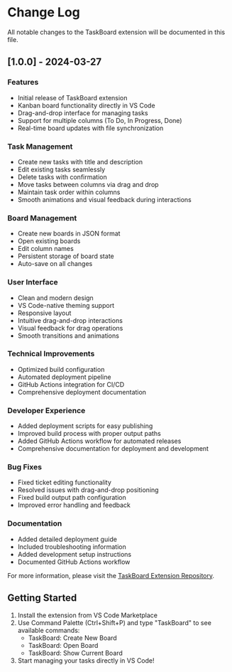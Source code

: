 # Change Log

All notable changes to the TaskBoard extension will be documented in this file.

## [1.0.0] - 2024-03-27

### Features
- Initial release of TaskBoard extension
- Kanban board functionality directly in VS Code
- Drag-and-drop interface for managing tasks
- Support for multiple columns (To Do, In Progress, Done)
- Real-time board updates with file synchronization

### Task Management
- Create new tasks with title and description
- Edit existing tasks seamlessly
- Delete tasks with confirmation
- Move tasks between columns via drag and drop
- Maintain task order within columns
- Smooth animations and visual feedback during interactions

### Board Management
- Create new boards in JSON format
- Open existing boards
- Edit column names
- Persistent storage of board state
- Auto-save on all changes

### User Interface
- Clean and modern design
- VS Code-native theming support
- Responsive layout
- Intuitive drag-and-drop interactions
- Visual feedback for drag operations
- Smooth transitions and animations

### Technical Improvements
- Optimized build configuration
- Automated deployment pipeline
- GitHub Actions integration for CI/CD
- Comprehensive deployment documentation

### Developer Experience
- Added deployment scripts for easy publishing
- Improved build process with proper output paths
- Added GitHub Actions workflow for automated releases
- Comprehensive documentation for deployment and development

### Bug Fixes
- Fixed ticket editing functionality
- Resolved issues with drag-and-drop positioning
- Fixed build output path configuration
- Improved error handling and feedback

### Documentation
- Added detailed deployment guide
- Included troubleshooting information
- Added development setup instructions
- Documented GitHub Actions workflow

For more information, please visit the [TaskBoard Extension Repository](https://github.com/BenLe0110/taskboard_vsc_extension).

## Getting Started

1. Install the extension from VS Code Marketplace
2. Use Command Palette (Ctrl+Shift+P) and type "TaskBoard" to see available commands:
   - TaskBoard: Create New Board
   - TaskBoard: Open Board
   - TaskBoard: Show Current Board
3. Start managing your tasks directly in VS Code!

